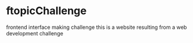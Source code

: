 # ftopicChallenge
frontend interface making challenge
this is a website resulting from a web development challenge
